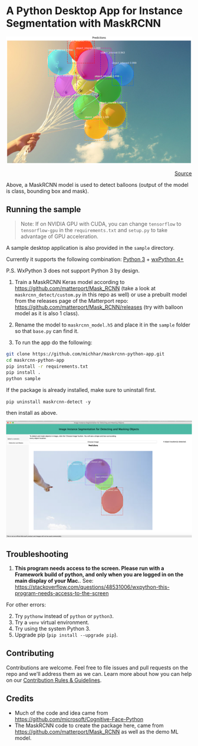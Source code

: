 # A Python Desktop App for Instance Segmentation with MaskRCNN

![](./assets/detected.png)
<div align="right"><a href="https://nypost.com/2019/01/20/releasing-balloons-in-east-hampton-could-cost-you-jail-time/" target="_blank">Source</a></div>

Above, a MaskRCNN model is used to detect balloons (output of the model is class, bounding box and mask).

## Running the sample

> Note: If on NVIDIA GPU with CUDA, you can change `tensorflow` to `tensorflow-gpu` in the `requirements.txt` and `setup.py` to take advantage of GPU acceleration.

A sample desktop application is also provided in the `sample` directory.

Currently it supports the following combination: [Python 3](https://www.python.org/downloads/) + [wxPython 4+](https://pypi.python.org/pypi/wxPython)

P.S. WxPython 3 does not support Python 3 by design.

1. Train a MaskRCNN Keras model according to https://github.com/matterport/Mask_RCNN (take a look at `maskrcnn_detect/custom.py` in this repo as well) or use a prebuilt model from the releases page of the Matterport repo: https://github.com/matterport/Mask_RCNN/releases (try with balloon model as it is also 1 class).

2. Rename the model to `maskrcnn_model.h5` and place it in the `sample` folder so that `base.py` can find it.

2. To run the app do the following:

```bash
git clone https://github.com/michhar/maskrcnn-python-app.git
cd maskrcnn-python-app
pip install -r requirements.txt
pip install .
python sample
```
If the package is already installed, make sure to uninstall first.

`pip uninstall maskrcnn-detect -y`

then install as above.

![Sample app](./assets/app_screenshot.png)

## Troubleshooting

1. __This program needs access to the screen. Please run with a Framework build of python, and only when you are logged in on the main display of your Mac.__.  See:  https://stackoverflow.com/questions/48531006/wxpython-this-program-needs-access-to-the-screen

For other errors:

2.  Try `pythonw` instead of `python` or `python3`.
3.  Try a `venv` virtual environment.
3.  Try using the system Python 3.
4.  Upgrade pip (`pip install --upgrade pip`).

## Contributing

Contributions are welcome. Feel free to file issues and pull requests on the repo and we'll address them as we can. Learn more about how you can help on our [Contribution Rules & Guidelines](/CONTRIBUTING.md).


## Credits

* Much of the code and idea came from https://github.com/microsoft/Cognitive-Face-Python
* The MaskRCNN code to create the package here, came from https://github.com/matterport/Mask_RCNN as well as the demo ML model.


